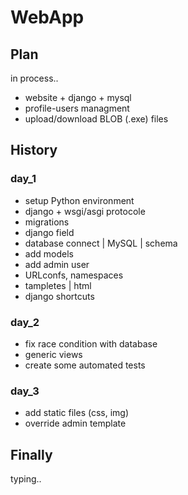 # WebApp

## Plan

in process..

* website + django + mysql
* profile-users managment
* upload/download BLOB (.exe) files

## History

### day_1

* setup Python environment
* django + wsgi/asgi protocole
* migrations
* django field
* database connect | MySQL | schema
* add models
* add admin user
* URLconfs, namespaces
* tampletes | html
* django shortcuts

### day_2

* fix race condition with database
* generic views
* create some automated tests

### day_3

* add static files (css, img)
* override admin template

## Finally

typing..

